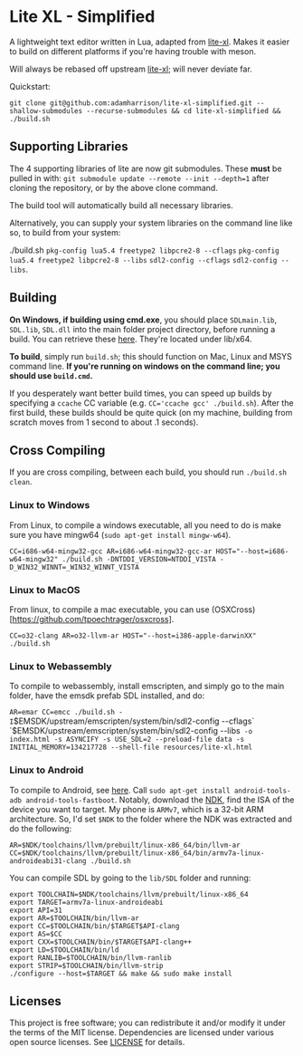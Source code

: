 # Lite XL - Simplified

A lightweight text editor written in Lua, adapted from [lite-xl]. Makes it easier to build
on different platforms if you're having trouble with meson.

Will always be rebased off upstream [lite-xl]; will never deviate far.

Quickstart:

`git clone git@github.com:adamharrison/lite-xl-simplified.git --shallow-submodules --recurse-submodules && cd lite-xl-simplified && ./build.sh`

## Supporting Libraries

The 4 supporting libraries of lite are now git submodules. These **must** be pulled in with: 
`git submodule update --remote --init --depth=1` after cloning the repository, or by the above clone command.

The build tool will automatically build all necessary libraries.

Alternatively, you can supply your system libraries on the command line like so, to build from your system:

./build.sh `pkg-config lua5.4 freetype2 libpcre2-8 --cflags` `pkg-config lua5.4 freetype2 libpcre2-8 --libs` `sdl2-config --cflags` `sdl2-config --libs`.

## Building

**On Windows, if building using cmd.exe**, you should place `SDLmain.lib`, `SDL.lib`,
`SDL.dll` into the main folder project directory, before running a build. You can retrieve
these [here](https://www.libsdl.org/release/SDL2-devel-2.0.16-VC.zip). They're located under
lib/x64.

**To build**, simply run `build.sh`; this should function on Mac, Linux and MSYS command line.
**If you're running on windows on the command line; you should use `build.cmd`.**

If you desperately want better build times, you can speed up builds by specifying a `ccache`
CC variable (e.g. `CC='ccache gcc' ./build.sh`). After the first build, these builds should
be quite quick (on my machine, building from scratch moves from 1 second to about .1 seconds).

## Cross Compiling

If you are cross compiling, between each build, you should run `./build.sh clean`.

### Linux to Windows

From Linux, to compile a windows executable, all you need to do is make sure you have mingw64 (`sudo apt-get install mingw-w64`).

`CC=i686-w64-mingw32-gcc AR=i686-w64-mingw32-gcc-ar HOST="--host=i686-w64-mingw32" ./build.sh -DNTDDI_VERSION=NTDDI_VISTA -D_WIN32_WINNT=_WIN32_WINNT_VISTA`

### Linux to MacOS

From linux, to compile a mac executable, you can use (OSXCross)[https://github.com/tpoechtrager/osxcross].

`CC=o32-clang AR=o32-llvm-ar HOST="--host=i386-apple-darwinXX" ./build.sh`

### Linux to Webassembly

To compile to webassembly, install emscripten, and simply go to the main folder, have the emsdk prefab SDL installed, and do:

`AR=emar CC=emcc ./build.sh -I`$EMSDK/upstream/emscripten/system/bin/sdl2-config --cflags` `$EMSDK/upstream/emscripten/system/bin/sdl2-config --libs` -o index.html -s ASYNCIFY -s USE_SDL=2 --preload-file data -s INITIAL_MEMORY=134217728 --shell-file resources/lite-xl.html`

### Linux to Android

To compile to Android, see [here](https://developer.android.com/ndk/guides/other_build_systems). Call `sudo apt-get install android-tools-adb android-tools-fastboot`.
Notably, download the [NDK](https://developer.android.com/ndk/downloads), find the ISA of the device you want to target. My phone is `ARMv7`, which is a 32-bit ARM architecture. 
So, I'd set `$NDK` to the folder where the NDK was extracted and do the following:

```
AR=$NDK/toolchains/llvm/prebuilt/linux-x86_64/bin/llvm-ar CC=$NDK/toolchains/llvm/prebuilt/linux-x86_64/bin/armv7a-linux-androideabi31-clang ./build.sh
```
  

You can compile SDL by going to the `lib/SDL` folder and running:

```
export TOOLCHAIN=$NDK/toolchains/llvm/prebuilt/linux-x86_64
export TARGET=armv7a-linux-androideabi
export API=31
export AR=$TOOLCHAIN/bin/llvm-ar
export CC=$TOOLCHAIN/bin/$TARGET$API-clang
export AS=$CC
export CXX=$TOOLCHAIN/bin/$TARGET$API-clang++
export LD=$TOOLCHAIN/bin/ld
export RANLIB=$TOOLCHAIN/bin/llvm-ranlib
export STRIP=$TOOLCHAIN/bin/llvm-strip
./configure --host=$TARGET && make && sudo make install
```



## Licenses

This project is free software; you can redistribute it and/or modify it under
the terms of the MIT license. Dependencies are licensed under various open
source licenses.  See [LICENSE] for details.

[lite-xl]:                    https://github.com/lite-xl/lite-xl
[LICENSE]:                    LICENSE
